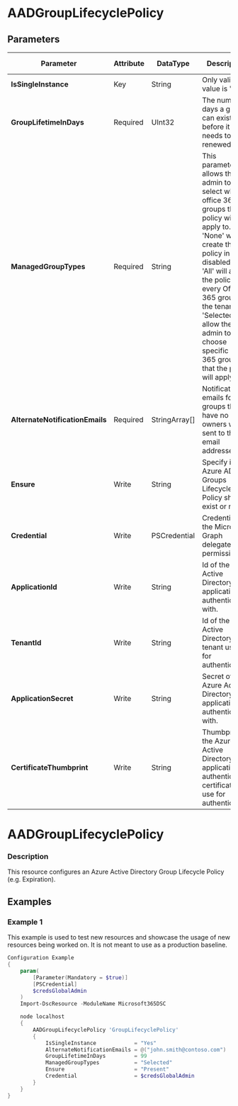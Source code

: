 ﻿# AADGroupLifecyclePolicy

## Parameters

| Parameter | Attribute | DataType | Description | Allowed Values |
| --- | --- | --- | --- | --- |
| **IsSingleInstance** | Key | String | Only valid value is 'Yes'. |Yes|
| **GroupLifetimeInDays** | Required | UInt32 | The number of days a group can exist before it needs to be renewed. ||
| **ManagedGroupTypes** | Required | String | This parameter allows the admin to select which office 365 groups the policy will apply to. 'None' will create the policy in a disabled state. 'All' will apply the policy to every Office 365 group in the tenant. 'Selected' will allow the admin to choose specific Office 365 groups that the policy will apply to. |All, None, Selected|
| **AlternateNotificationEmails** | Required | StringArray[] | Notification emails for groups that have no owners will be sent to these email addresses. ||
| **Ensure** | Write | String | Specify if the Azure AD Groups Lifecycle Policy should exist or not. |Present, Absent|
| **Credential** | Write | PSCredential | Credentials for the Microsoft Graph delegated permissions. ||
| **ApplicationId** | Write | String | Id of the Azure Active Directory application to authenticate with. ||
| **TenantId** | Write | String | Id of the Azure Active Directory tenant used for authentication. ||
| **ApplicationSecret** | Write | String | Secret of the Azure Active Directory application to authenticate with. ||
| **CertificateThumbprint** | Write | String | Thumbprint of the Azure Active Directory application's authentication certificate to use for authentication. ||

# AADGroupLifecyclePolicy

### Description

This resource configures an Azure Active Directory Group Lifecycle Policy (e.g. Expiration).

## Examples

### Example 1

This example is used to test new resources and showcase the usage of new resources being worked on.
It is not meant to use as a production baseline.

```powershell
Configuration Example
{
    param(
        [Parameter(Mandatory = $true)]
        [PSCredential]
        $credsGlobalAdmin
    )
    Import-DscResource -ModuleName Microsoft365DSC

    node localhost
    {
        AADGroupLifecyclePolicy 'GroupLifecyclePolicy'
        {
            IsSingleInstance            = "Yes"
            AlternateNotificationEmails = @("john.smith@contoso.com")
            GroupLifetimeInDays         = 99
            ManagedGroupTypes           = "Selected"
            Ensure                      = "Present"
            Credential                  = $credsGlobalAdmin
        }
    }
}
```

